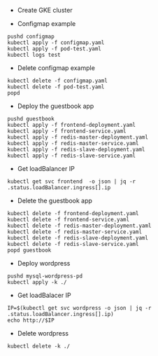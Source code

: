- Create GKE cluster

- Configmap example
```
pushd configmap
kubectl apply -f configmap.yaml
kubectl apply -f pod-test.yaml
kubectl logs test
```
- Delete configmap example
```
kubectl delete -f configmap.yaml
kubectl delete -f pod-test.yaml
popd
```
- Deploy the guestbook app
```
pushd guestbook
kubectl apply -f frontend-deployment.yaml
kubectl apply -f frontend-service.yaml
kubectl apply -f redis-master-deployment.yaml
kubectl apply -f redis-master-service.yaml
kubectl apply -f redis-slave-deployment.yaml
kubectl apply -f redis-slave-service.yaml
```
- Get loadBalancer IP
```
kubectl get svc frontend  -o json | jq -r .status.loadBalancer.ingress[].ip
```
- Delete the guestbook app
```
kubectl delete -f frontend-deployment.yaml
kubectl delete -f frontend-service.yaml
kubectl delete -f redis-master-deployment.yaml
kubectl delete -f redis-master-service.yaml
kubectl delete -f redis-slave-deployment.yaml
kubectl delete -f redis-slave-service.yaml
popd guestbook
```
- Deploy wordpress
```
pushd mysql-wordpress-pd
kubectl apply -k ./
```
- Get loadBalacer IP
```
IP=$(kubectl get svc wordpress -o json | jq -r .status.loadBalancer.ingress[].ip)
echo http://$IP
```
- Delete wordpress
```
kubectl delete -k ./
```
